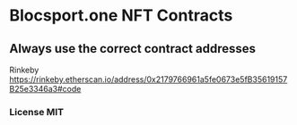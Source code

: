 # Blocsport.one NFT Contracts

## Always use the correct contract addresses

Rinkeby
https://rinkeby.etherscan.io/address/0x2179766961a5fe0673e5fB35619157B25e3346a3#code

### License MIT
